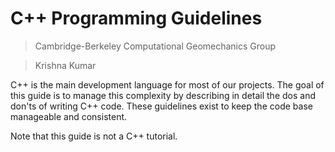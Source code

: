 # C++ Programming Guidelines
> Cambridge-Berkeley Computational Geomechanics Group

> Krishna Kumar

C++ is the main development language for most of our projects. The goal of this guide is to manage this complexity by describing in detail the dos and don'ts of writing C++ code. These guidelines exist to keep the code base manageable and consistent.

Note that this guide is not a C++ tutorial.


